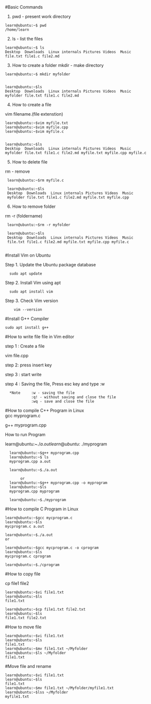 


#Basic Commands

1. pwd  - present work directory 
```
learn@ubuntu:~$ pwd
/home/learn
```

2. ls  - list the files
```
learn@ubuntu:~$ ls
Desktop  Downloads  Linux internals Pictures Videos  Music
file.txt file1.c file2.md
```

3. How to create a folder
 mkdir - make directory
 ```
 learn@ubuntu:~$ mkdir myfolder
 
 
 learn@ubuntu:~$ls
 Desktop  Downloads  Linux internals Pictures Videos  Music
 myfolder file.txt file1.c file2.md
```
4. How to create a file 

vim filename.(file extenstion)

 ```
 learn@ubuntu:~$vim myfile.txt 
 learn@ubuntu:~$vim myfile.cpp
 learn@ubuntu:~$vim myfile.c
 
 
 learn@ubuntu:~$ls
 Desktop  Downloads  Linux internals Pictures Videos  Music
 myfolder file.txt file1.c file2.md myfile.txt myfile.cpp myfile.c
 
 ```
 
5. How to delete file 

rm - remove 

```
 learn@ubuntu:~$rm myfile.c
 
 learn@ubuntu:~$ls
 Desktop  Downloads  Linux internals Pictures Videos  Music
 myfolder file.txt file1.c file2.md myfile.txt myfile.cpp 
```

6. How to remove folder 

rm -r (foldername)

```
 learn@ubuntu:~$rm -r myfolder
 
 learn@ubuntu:~$ls
 Desktop  Downloads  Linux internals Pictures Videos  Music
 file.txt file1.c file2.md myfile.txt myfile.cpp myfile.c
 
 ```

#Install Vim on Ubuntu

Step 1. Update the Ubuntu package database

```
  sudo apt update
```  
Step 2. Install Vim using apt
```
  sudo apt install vim
```
Step 3. Check Vim version
```
    vim --version
```


#Install G++ Compiler 

```
sudo apt install g++
```

#How to write file file in Vim editor 

step 1 : Create a file 

vim file.cpp

step 2: press insert key

step 3 : start write 

step 4 : Saving the file, Press esc key and type :w 

      *Note     :w - saving the file  
                :q! - without saving and close the file 
                :wq - save and close the file 
			

#How to compile C++ Program in Linux	  
gcc myprogram.c 

g++ myprogram.cpp

How to run Program 

learn@ubuntu:~$./a.out 
learn@ubuntu:~$./myprogram 

```
  learn@ubuntu:~$g++ myprogram.cpp
  learn@ubuntu:~$ ls
  myprogram.cpp a.out

  learn@ubuntu:~$./a.out 

       or 
  learn@ubuntu:~$g++ myprogram.cpp -o myprogram
  learn@ubuntu:~$ls
  myprogram.cpp myprogram 

  learn@ubuntu:~$./myprogram 
```
#How to compile C Program in Linux	 

```
learn@ubuntu:~$gcc mycprogram.c
learn@ubuntu:~$ls
mycprogram.c a.out

learn@ubuntu:~$./a.out
or 

learn@ubuntu:~$gcc mycprogram.c -o cprogram
learn@ubuntu:~$ls
mycprogram.c cprogram

learn@ubuntu:~$./cprogram 

```


#How to copy file 

cp file1 file2
```
learn@ubuntu:~$vi file1.txt
learn@ubuntu:~$ls 
file1.txt

learn@ubuntu:~$cp file1.txt file2.txt
learn@ubuntu:~$ls
file1.txt file2.txt 
```

#How to move file 

```
learn@ubuntu:~$vi file1.txt
learn@ubuntu:~$ls
file1.txt
learn@ubuntu:~$mv file1.txt ~/Myfolder 
learn@ubuntu:~$ls ~/Myfolder 
file1.txt
```
#Move file and rename 

```
learn@ubuntu:~$vi file1.txt
learn@ubuntu:~$ls
file1.txt
learn@ubuntu:~$mv file1.txt ~/Myfolder/myfile1.txt 
learn@ubuntu:~$lss ~/Myfolder 
myfile1.txt
```